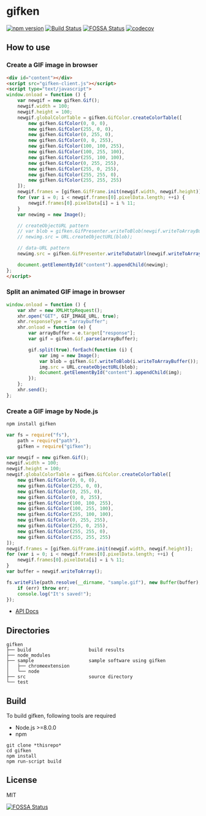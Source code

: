 # gifken

[![npm version](https://img.shields.io/npm/v/gifken.svg)](https://www.npmjs.com/package/gifken) [![Build Status](https://img.shields.io/travis/aaharu/gifken.svg)](https://travis-ci.org/aaharu/gifken) [![FOSSA Status](https://app.fossa.io/api/projects/git%2Bgithub.com%2Faaharu%2Fgifken.svg?type=shield)](https://app.fossa.io/projects/git%2Bgithub.com%2Faaharu%2Fgifken?ref=badge_shield) [![codecov](https://codecov.io/gh/aaharu/gifken/branch/master/graph/badge.svg)](https://codecov.io/gh/aaharu/gifken)

## How to use

### Create a GIF image in browser
```html
<div id="content"></div>
<script src="gifken-client.js"></script>
<script type="text/javascript">
window.onload = function () {
    var newgif = new gifken.Gif();
    newgif.width = 100;
    newgif.height = 100;
    newgif.globalColorTable = gifken.GifColor.createColorTable([
        new gifken.GifColor(0, 0, 0),
        new gifken.GifColor(255, 0, 0),
        new gifken.GifColor(0, 255, 0),
        new gifken.GifColor(0, 0, 255),
        new gifken.GifColor(100, 100, 255),
        new gifken.GifColor(100, 255, 100),
        new gifken.GifColor(255, 100, 100),
        new gifken.GifColor(0, 255, 255),
        new gifken.GifColor(255, 0, 255),
        new gifken.GifColor(255, 255, 0),
        new gifken.GifColor(255, 255, 255)
    ]);
    newgif.frames = [gifken.GifFrame.init(newgif.width, newgif.height)];
    for (var i = 0; i < newgif.frames[0].pixelData.length; ++i) {
        newgif.frames[0].pixelData[i] = i % 11;
    }
    var newimg = new Image();

    // createObjectURL pattern
    // var blob = gifken.GifPresenter.writeToBlob(newgif.writeToArrayBuffer());
    // newimg.src = URL.createObjectURL(blob);

    // data-URL pattern
    newimg.src = gifken.GifPresenter.writeToDataUrl(newgif.writeToArrayBuffer());

    document.getElementById("content").appendChild(newimg);
};
</script>
```

### Split an animated GIF image in browser
```javascript
window.onload = function () {
    var xhr = new XMLHttpRequest();
    xhr.open("GET", GIF_IMAGE_URL, true);
    xhr.responseType = "arraybuffer";
    xhr.onload = function (e) {
        var arrayBuffer = e.target["response"];
        var gif = gifken.Gif.parse(arrayBuffer);

        gif.split(true).forEach(function (i) {
            var img = new Image();
            var blob = gifken.Gif.writeToBlob(i.writeToArrayBuffer());
            img.src = URL.createObjectURL(blob);
            document.getElementById("content").appendChild(img);
        });
    };
    xhr.send();
};
```

### Create a GIF image by Node.js

```bash
npm install gifken
```

```javascript
var fs = require("fs"),
    path = require("path"),
    gifken = require("gifken");

var newgif = new gifken.Gif();
newgif.width = 100;
newgif.height = 100;
newgif.globalColorTable = gifken.GifColor.createColorTable([
    new gifken.GifColor(0, 0, 0),
    new gifken.GifColor(255, 0, 0),
    new gifken.GifColor(0, 255, 0),
    new gifken.GifColor(0, 0, 255),
    new gifken.GifColor(100, 100, 255),
    new gifken.GifColor(100, 255, 100),
    new gifken.GifColor(255, 100, 100),
    new gifken.GifColor(0, 255, 255),
    new gifken.GifColor(255, 0, 255),
    new gifken.GifColor(255, 255, 0),
    new gifken.GifColor(255, 255, 255)
]);
newgif.frames = [gifken.GifFrame.init(newgif.width, newgif.height)];
for (var i = 0; i < newgif.frames[0].pixelData.length; ++i) {
    newgif.frames[0].pixelData[i] = i % 11;
}
var buffer = newgif.writeToArray();

fs.writeFile(path.resolve(__dirname, "sample.gif"), new Buffer(buffer), function (err) {
    if (err) throw err;
    console.log("It's saved!");
});
```

- [API Docs](http://aaharu.github.io/gifken/docs/)

## Directories

```
gifken
├── build                     build results
├── node_modules
├── sample                    sample software using gifken
│   ├── chromeextension
│   └── node
├── src                       source directory
└── test
```

## Build

To build gifken, following tools are required
* Node.js >=8.0.0
* npm

```
git clone *thisrepo*
cd gifken
npm install
npm run-script build
```

## License

MIT

[![FOSSA Status](https://app.fossa.io/api/projects/git%2Bgithub.com%2Faaharu%2Fgifken.svg?type=large)](https://app.fossa.io/projects/git%2Bgithub.com%2Faaharu%2Fgifken?ref=badge_large)
